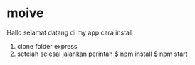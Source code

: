 # moive
Hallo selamat datang di my app
cara install
1) clone folder express
2) setelah selesai jalankan perintah 
$ npm install
$ npm start


